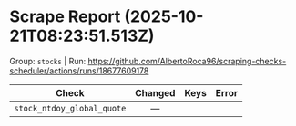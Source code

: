 # Scrape Report (2025-10-21T08:23:51.513Z)

Group: `stocks`  |  Run: https://github.com/AlbertoRoca96/scraping-checks-scheduler/actions/runs/18677609178

| Check | Changed | Keys | Error |
|---|:---:|:--|:--|
| `stock_ntdoy_global_quote` | — |  |  |
